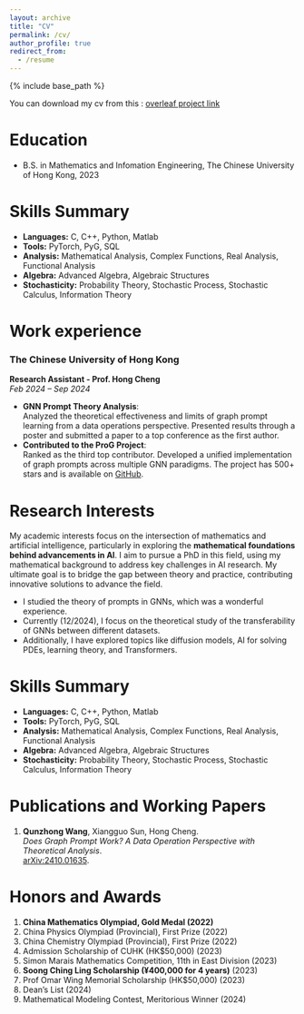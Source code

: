 ```yaml
---
layout: archive
title: "CV"
permalink: /cv/
author_profile: true
redirect_from:
  - /resume
---
```


{% include base_path %}


You can download my cv from this : [overleaf project link](https://www.overleaf.com/read/xdvcvgwvkqrv#5c3266)

Education
======
* B.S. in Mathematics and Infomation Engineering, The Chinese University of Hong Kong, 2023


Skills Summary
=====

- **Languages:** C, C++, Python, Matlab  
- **Tools:** PyTorch, PyG, SQL  
- **Analysis:** Mathematical Analysis, Complex Functions, Real Analysis, Functional Analysis  
- **Algebra:** Advanced Algebra, Algebraic Structures  
- **Stochasticity:** Probability Theory, Stochastic Process, Stochastic Calculus, Information Theory  

Work experience
=====

### The Chinese University of Hong Kong  
**Research Assistant - Prof. Hong Cheng**  
*Feb 2024 – Sep 2024*  

- **GNN Prompt Theory Analysis**:  
  Analyzed the theoretical effectiveness and limits of graph prompt learning from a data operations perspective. Presented results through a poster and submitted a paper to a top conference as the first author.  
- **Contributed to the ProG Project**:  
  Ranked as the third top contributor. Developed a unified implementation of graph prompts across multiple GNN paradigms. The project has 500+ stars and is available on [GitHub](https://github.com/sheldonresearch/ProG).

Research Interests
=====

My academic interests focus on the intersection of mathematics and artificial intelligence, particularly in exploring the **mathematical foundations behind advancements in AI**. I aim to pursue a PhD in this field, using my mathematical background to address key challenges in AI research. My ultimate goal is to bridge the gap between theory and practice, contributing innovative solutions to advance the field.

- I studied the theory of prompts in GNNs, which was a wonderful experience.  
- Currently (12/2024), I focus on the theoretical study of the transferability of GNNs between different datasets.  
- Additionally, I have explored topics like diffusion models, AI for solving PDEs, learning theory, and Transformers.  

Skills Summary
=====

- **Languages:** C, C++, Python, Matlab  
- **Tools:** PyTorch, PyG, SQL  
- **Analysis:** Mathematical Analysis, Complex Functions, Real Analysis, Functional Analysis  
- **Algebra:** Advanced Algebra, Algebraic Structures  
- **Stochasticity:** Probability Theory, Stochastic Process, Stochastic Calculus, Information Theory 


Publications and Working Papers
=====

1. **Qunzhong Wang**, Xiangguo Sun, Hong Cheng.  
   *Does Graph Prompt Work? A Data Operation Perspective with Theoretical Analysis*.  
   [arXiv:2410.01635](https://arxiv.org/abs/2410.01635).
  
Honors and Awards
=====

1. **China Mathematics Olympiad, Gold Medal (2022)**  
2. China Physics Olympiad (Provincial), First Prize (2022)  
3. China Chemistry Olympiad (Provincial), First Prize (2022)  
4. Admission Scholarship of CUHK (HK$50,000) (2023)  
5. Simon Marais Mathematics Competition, 11th in East Division (2023)  
6. **Soong Ching Ling Scholarship (¥400,000 for 4 years)** (2023)  
7. Prof Omar Wing Memorial Scholarship (HK$50,000) (2023)  
8. Dean’s List (2024)  
9. Mathematical Modeling Contest, Meritorious Winner (2024)  

